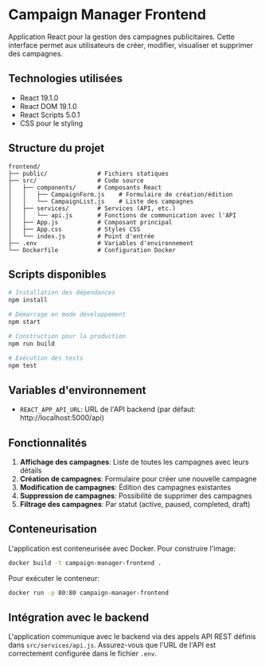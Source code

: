 # Campaign Manager Frontend

Application React pour la gestion des campagnes publicitaires. Cette interface permet aux utilisateurs de créer, modifier, visualiser et supprimer des campagnes.

## Technologies utilisées

- React 19.1.0
- React DOM 19.1.0
- React Scripts 5.0.1
- CSS pour le styling

## Structure du projet

```
frontend/
├── public/              # Fichiers statiques
├── src/                 # Code source
│   ├── components/      # Composants React
│   │   ├── CampaignForm.js    # Formulaire de création/édition
│   │   └── CampaignList.js    # Liste des campagnes
│   ├── services/        # Services (API, etc.)
│   │   └── api.js       # Fonctions de communication avec l'API
│   ├── App.js           # Composant principal
│   ├── App.css          # Styles CSS
│   └── index.js         # Point d'entrée
├── .env                 # Variables d'environnement
└── Dockerfile           # Configuration Docker
```

## Scripts disponibles

```bash
# Installation des dépendances
npm install

# Démarrage en mode développement
npm start

# Construction pour la production
npm run build

# Exécution des tests
npm test
```

## Variables d'environnement

- `REACT_APP_API_URL`: URL de l'API backend (par défaut: http://localhost:5000/api)

## Fonctionnalités

1. **Affichage des campagnes**: Liste de toutes les campagnes avec leurs détails
2. **Création de campagnes**: Formulaire pour créer une nouvelle campagne
3. **Modification de campagnes**: Édition des campagnes existantes
4. **Suppression de campagnes**: Possibilité de supprimer des campagnes
5. **Filtrage des campagnes**: Par statut (active, paused, completed, draft)

## Conteneurisation

L'application est conteneurisée avec Docker. Pour construire l'image:

```bash
docker build -t campaign-manager-frontend .
```

Pour exécuter le conteneur:

```bash
docker run -p 80:80 campaign-manager-frontend
```

## Intégration avec le backend

L'application communique avec le backend via des appels API REST définis dans `src/services/api.js`. Assurez-vous que l'URL de l'API est correctement configurée dans le fichier `.env`.
